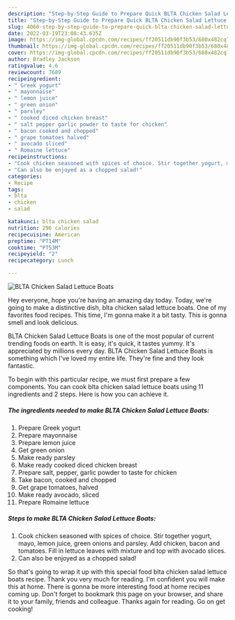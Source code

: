 ```yaml
---
description: "Step-by-Step Guide to Prepare Quick BLTA Chicken Salad Lettuce Boats"
title: "Step-by-Step Guide to Prepare Quick BLTA Chicken Salad Lettuce Boats"
slug: 4060-step-by-step-guide-to-prepare-quick-blta-chicken-salad-lettuce-boats
date: 2022-03-19T23:08:43.635Z
image: https://img-global.cpcdn.com/recipes/ff20511db90f3b53/680x482cq70/blta-chicken-salad-lettuce-boats-recipe-main-photo.jpg
thumbnail: https://img-global.cpcdn.com/recipes/ff20511db90f3b53/680x482cq70/blta-chicken-salad-lettuce-boats-recipe-main-photo.jpg
cover: https://img-global.cpcdn.com/recipes/ff20511db90f3b53/680x482cq70/blta-chicken-salad-lettuce-boats-recipe-main-photo.jpg
author: Bradley Jackson
ratingvalue: 4.6
reviewcount: 7689
recipeingredient:
- " Greek yogurt"
- " mayonnaise"
- " lemon juice"
- " green onion"
- " parsley"
- " cooked diced chicken breast"
- " salt pepper garlic powder to taste for chicken"
- " bacon cooked and chopped"
- " grape tomatoes halved"
- " avocado sliced"
- " Romaine lettuce"
recipeinstructions:
- "Cook chicken seasoned with spices of choice. Stir together yogurt, mayo, lemon juice, green onions and parsley. Add chicken, bacon and tomatoes. Fill in lettuce leaves with mixture and top with avocado slices."
- "Can also be enjoyed as a chopped salad!"
categories:
- Recipe
tags:
- blta
- chicken
- salad

katakunci: blta chicken salad 
nutrition: 296 calories
recipecuisine: American
preptime: "PT14M"
cooktime: "PT53M"
recipeyield: "2"
recipecategory: Lunch

---
```



![BLTA Chicken Salad Lettuce Boats](https://img-global.cpcdn.com/recipes/ff20511db90f3b53/680x482cq70/blta-chicken-salad-lettuce-boats-recipe-main-photo.jpg)

Hey everyone, hope you're having an amazing day today. Today, we're going to make a distinctive dish, blta chicken salad lettuce boats. One of my favorites food recipes. This time, I'm gonna make it a bit tasty. This is gonna smell and look delicious.

BLTA Chicken Salad Lettuce Boats is one of the most popular of current trending foods on earth. It is easy, it's quick, it tastes yummy. It's appreciated by millions every day. BLTA Chicken Salad Lettuce Boats is something which I've loved my entire life. They're fine and they look fantastic.




To begin with this particular recipe, we must first prepare a few components. You can cook blta chicken salad lettuce boats using 11 ingredients and 2 steps. Here is how you can achieve it.

<!--inarticleads1-->

##### The ingredients needed to make BLTA Chicken Salad Lettuce Boats:

1. Prepare  Greek yogurt
1. Prepare  mayonnaise
1. Prepare  lemon juice
1. Get  green onion
1. Make ready  parsley
1. Make ready  cooked diced chicken breast
1. Prepare  salt, pepper, garlic powder to taste for chicken
1. Take  bacon, cooked and chopped
1. Get  grape tomatoes, halved
1. Make ready  avocado, sliced
1. Prepare  Romaine lettuce




<!--inarticleads2-->

##### Steps to make BLTA Chicken Salad Lettuce Boats:

1. Cook chicken seasoned with spices of choice. Stir together yogurt, mayo, lemon juice, green onions and parsley. Add chicken, bacon and tomatoes. Fill in lettuce leaves with mixture and top with avocado slices.
1. Can also be enjoyed as a chopped salad!




So that's going to wrap it up with this special food blta chicken salad lettuce boats recipe. Thank you very much for reading. I'm confident you will make this at home. There is gonna be more interesting food at home recipes coming up. Don't forget to bookmark this page on your browser, and share it to your family, friends and colleague. Thanks again for reading. Go on get cooking!
